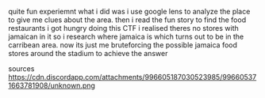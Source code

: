 quite fun experiemnt what i did was i use google lens to analyze the place to give me clues about the area. then i read the fun story to find the food restaurants
i got hungry doing this CTF
i realised theres no stores with jamaican in it so i research where jamaica is which turns out to be in the carribean area. now its just me bruteforcing the possible jamaica food stores around the stadium to achieve the answer


sources
https://cdn.discordapp.com/attachments/996605187030523985/996605371663781908/unknown.png

